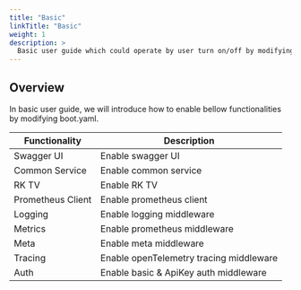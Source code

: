 ```yaml
---
title: "Basic"
linkTitle: "Basic"
weight: 1
description: >
  Basic user guide which could operate by user turn on/off by modifying boot.yaml.
---
```


## Overview
In basic user guide, we will introduce how to enable bellow functionalities by modifying boot.yaml.

| Functionality | Description |
| ---- | ---- |
| Swagger UI | Enable swagger UI |
| Common Service | Enable common service |
| RK TV | Enable RK TV |
| Prometheus Client | Enable prometheus client |
| Logging | Enable logging middleware |
| Metrics | Enable prometheus middleware |
| Meta | Enable meta middleware |
| Tracing | Enable openTelemetry tracing middleware |
| Auth | Enable basic & ApiKey auth middleware |